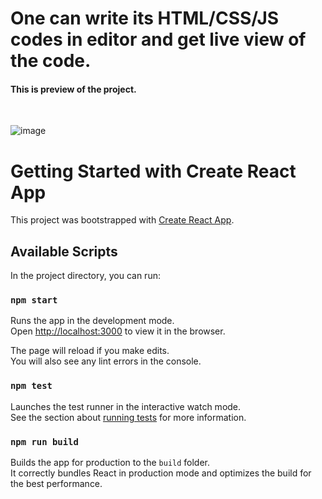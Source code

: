 <h1>One can write its HTML/CSS/JS codes in editor and get live view of the code.</h1>
<h4>This is preview of the project.</h4>
<br>

![image](https://user-images.githubusercontent.com/87302150/204126866-0bea19fa-aa17-487b-b438-6506e4ed02bb.png)




# Getting Started with Create React App

This project was bootstrapped with [Create React App](https://github.com/facebook/create-react-app).

## Available Scripts

In the project directory, you can run:

### `npm start`

Runs the app in the development mode.\
Open [http://localhost:3000](http://localhost:3000) to view it in the browser.

The page will reload if you make edits.\
You will also see any lint errors in the console.

### `npm test`

Launches the test runner in the interactive watch mode.\
See the section about [running tests](https://facebook.github.io/create-react-app/docs/running-tests) for more information.

### `npm run build`

Builds the app for production to the `build` folder.\
It correctly bundles React in production mode and optimizes the build for the best performance.

